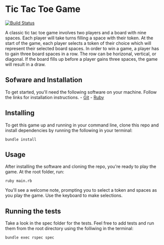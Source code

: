 # Tic Tac Toe Game

[![Build Status](https://travis-ci.org/grace000/tic-tac-toe-pt-one.svg?branch=master)](https://travis-ci.org/grace000/tic-tac-toe-pt-one)

A classic tic tac toe game involves two players and a board with nine spaces. Each player will take turns filling a space with their token. At the start of the game, each player selects a token of their choice which will represent their selected board spaces. In order to win a game, a player has to gain three board spaces in a row. The row can be horizonal, vertical, or diagonal. If the board fills up before a player gains three spaces, the game will result in a draw. 

## Sofware and Installation 

To get started, you'll need the following software on your machine. Follow the links for installation instructions. 
    - [Git](https://git-scm.com/book/en/v2/Getting-Started-Installing-Git)
    - [Ruby](https://www.ruby-lang.org/en/documentation/installation/)

## Installing

To get this game up and running in your command line, clone this repo and install dependencies by running the following in your terminal:

```
bundle install
```

## Usage

After installing the software and cloning the repo, you're ready to play the game. At the root folder, run:

```
ruby main.rb
```
You'll see a welcome note, prompting you to select a token and spaces as you play the game. Use the keyboard to make selections.

## Running the tests

Take a look in the spec folder for the tests. Feel free to add tests and run them from the root directory using the folliwing in the terminal:

```
bundle exec rspec spec
```
